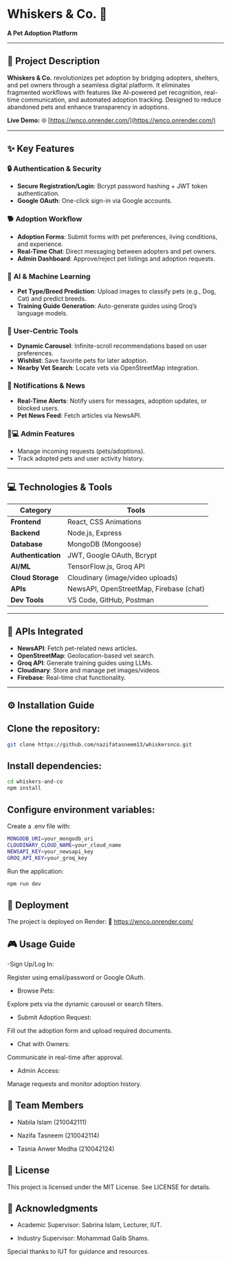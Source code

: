 # Whiskers & Co. 🐾  
**A Pet Adoption Platform**  

---



## 🚀 Project Description  
**Whiskers & Co.** revolutionizes pet adoption by bridging adopters, shelters, and pet owners through a seamless digital platform. It eliminates fragmented workflows with features like AI-powered pet recognition, real-time communication, and automated adoption tracking. Designed to reduce abandoned pets and enhance transparency in adoptions.  

**Live Demo:** 🌐 [https://wnco.onrender.com/](https://wnco.onrender.com/)  

---

## ✨ Key Features  

### 🔒 **Authentication & Security**  
- **Secure Registration/Login**: Bcrypt password hashing + JWT token authentication.  
- **Google OAuth**: One-click sign-in via Google accounts.  

### 🐕 **Adoption Workflow**  
- **Adoption Forms**: Submit forms with pet preferences, living conditions, and experience.  
- **Real-Time Chat**: Direct messaging between adopters and pet owners.  
- **Admin Dashboard**: Approve/reject pet listings and adoption requests.  

### 🤖 **AI & Machine Learning**  
- **Pet Type/Breed Prediction**: Upload images to classify pets (e.g., Dog, Cat) and predict breeds.  
- **Training Guide Generation**: Auto-generate guides using Groq’s language models.  

### 🎯 **User-Centric Tools**  
- **Dynamic Carousel**: Infinite-scroll recommendations based on user preferences.  
- **Wishlist**: Save favorite pets for later adoption.  
- **Nearby Vet Search**: Locate vets via OpenStreetMap integration.  

### 📢 **Notifications & News**  
- **Real-Time Alerts**: Notify users for messages, adoption updates, or blocked users.  
- **Pet News Feed**: Fetch articles via NewsAPI.  

### 👩💻 **Admin Features**  
- Manage incoming requests (pets/adoptions).  
- Track adopted pets and user activity history.  

---

## 💻 Technologies & Tools  
| **Category**       | **Tools**                                                                 |  
|---------------------|--------------------------------------------------------------------------|  
| **Frontend**        | React, CSS Animations                                                   |  
| **Backend**         | Node.js, Express                                                        |  
| **Database**        | MongoDB (Mongoose)                                                      |  
| **Authentication**  | JWT, Google OAuth, Bcrypt                                               |  
| **AI/ML**           | TensorFlow.js, Groq API                                                 |  
| **Cloud Storage**   | Cloudinary (image/video uploads)                                        |  
| **APIs**            | NewsAPI, OpenStreetMap, Firebase (chat)                                 |  
| **Dev Tools**       | VS Code, GitHub, Postman                                                |  

---

## 🔌 APIs Integrated  
- **NewsAPI**: Fetch pet-related news articles.  
- **OpenStreetMap**: Geolocation-based vet search.  
- **Groq API**: Generate training guides using LLMs.  
- **Cloudinary**: Store and manage pet images/videos.  
- **Firebase**: Real-time chat functionality.  

---

## ⚙️ Installation Guide  
## **Clone the repository**:  
   ```bash  
   git clone https://github.com/nazifatasneem13/whiskersnco.git
   ```
## **Install dependencies**:

 ```bash  
cd whiskers-and-co  
npm install
```  
## **Configure environment variables**:
 Create a .env file with:
```bash  
MONGODB_URI=your_mongodb_uri  
CLOUDINARY_CLOUD_NAME=your_cloud_name  
NEWSAPI_KEY=your_newsapi_key  
GROQ_API_KEY=your_groq_key
```
Run the application:


 ```bash  
npm run dev
```  
## 🚀 Deployment
The project is deployed on Render:
🔗 https://wnco.onrender.com/

## 🎮 Usage Guide
-Sign Up/Log In:

Register using email/password or Google OAuth.

- Browse Pets:

Explore pets via the dynamic carousel or search filters.

- Submit Adoption Request:

Fill out the adoption form and upload required documents.

- Chat with Owners:

Communicate in real-time after approval.

- Admin Access:

Manage requests and monitor adoption history.
## 👥 Team Members
- Nabila Islam (210042111)

- Nazifa Tasneem (210042114)

- Tasnia Anwer Medha (210042124)

## 📜 License
This project is licensed under the MIT License. See LICENSE for details.

## 🙏 Acknowledgments
- Academic Supervisor: Sabrina Islam, Lecturer, IUT.

- Industry Supervisor: Mohammad Galib Shams.

Special thanks to IUT for guidance and resources.
